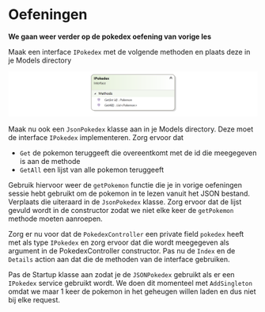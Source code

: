 # Oefeningen

**We gaan weer verder op de pokedex oefening van vorige les**

Maak een interface `IPokedex` met de volgende methoden en plaats deze in je Models directory

![](../.gitbook/assets/image%20%2858%29.png)

Maak nu ook een `JsonPokedex` klasse aan in je Models directory. Deze moet de interface `IPokedex` implementeren. Zorg ervoor dat

* `Get` de pokemon teruggeeft die overeentkomt met de id die meegegeven is aan de methode
* `GetAll` een lijst van alle pokemon teruggeeft

Gebruik hiervoor weer de `getPokemon` functie die je in vorige oefeningen sessie hebt gebruikt om de pokemon in te lezen vanuit het JSON bestand. Verplaats die uiteraard in de `JsonPokedex` klasse. Zorg ervoor dat de lijst gevuld wordt in de constructor zodat we niet elke keer de `getPokemon` methode moeten aanroepen.

Zorg er nu voor dat de `PokedexController` een private field `pokedex` heeft met als type `IPokedex` en zorg ervoor dat die wordt meegegeven als argument in de PokedexController constructor. Pas nu de `Index` en de `Details` action aan dat die de methoden van de interface gebruiken.

Pas de Startup klasse aan zodat je de `JSONPokedex` gebruikt als er een `IPokedex` service gebruikt wordt. We doen dit momenteel  met `AddSingleton` omdat we maar 1 keer de pokemon in het geheugen willen laden en dus niet bij elke request.

